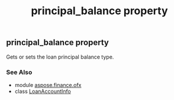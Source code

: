 ﻿---
title: principal_balance property
second_title: Aspose.Finance for Python via .NET API References
description: 
type: docs
weight: 160
url: /python-net/aspose.finance.ofx/loanaccountinfo/principal_balance/
is_root: false
---

## principal_balance property


Gets or sets the loan principal balance type.

### See Also
* module [aspose.finance.ofx](../../)
* class [LoanAccountInfo](/finance/python-net/aspose.finance.ofx/loanaccountinfo)
